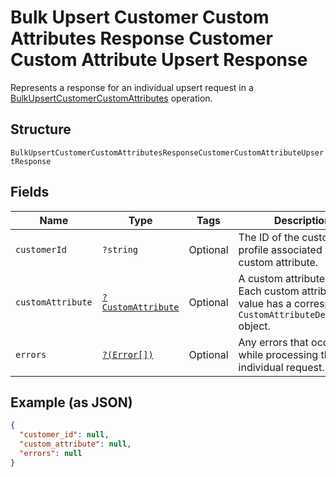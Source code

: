 
# Bulk Upsert Customer Custom Attributes Response Customer Custom Attribute Upsert Response

Represents a response for an individual upsert request in a [BulkUpsertCustomerCustomAttributes](../../doc/apis/customer-custom-attributes.md#bulk-upsert-customer-custom-attributes) operation.

## Structure

`BulkUpsertCustomerCustomAttributesResponseCustomerCustomAttributeUpsertResponse`

## Fields

| Name | Type | Tags | Description | Getter | Setter |
|  --- | --- | --- | --- | --- | --- |
| `customerId` | `?string` | Optional | The ID of the customer profile associated with the custom attribute. | getCustomerId(): ?string | setCustomerId(?string customerId): void |
| `customAttribute` | [`?CustomAttribute`](../../doc/models/custom-attribute.md) | Optional | A custom attribute value. Each custom attribute value has a corresponding<br>`CustomAttributeDefinition` object. | getCustomAttribute(): ?CustomAttribute | setCustomAttribute(?CustomAttribute customAttribute): void |
| `errors` | [`?(Error[])`](../../doc/models/error.md) | Optional | Any errors that occurred while processing the individual request. | getErrors(): ?array | setErrors(?array errors): void |

## Example (as JSON)

```json
{
  "customer_id": null,
  "custom_attribute": null,
  "errors": null
}
```

